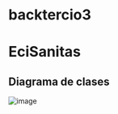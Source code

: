 # backtercio3
# EciSanitas

## Diagrama de clases 
![image](https://github.com/user-attachments/assets/c37a6567-ac3f-430a-9149-98d4726b26e0)

